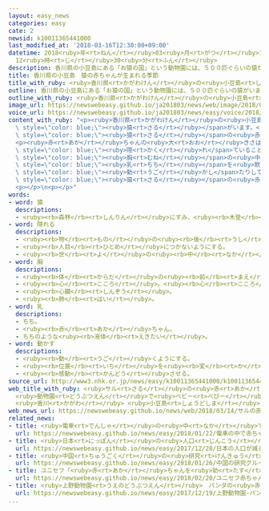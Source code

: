 ```yaml
---
layout: easy_news
categories: easy
cate: 2
newsid: k10011365441000
last_modified_at: '2018-03-16T12:30:00+09:00'
datetime: 2018<ruby>年<rt>ねん</rt></ruby>03<ruby>月<rt>がつ</rt></ruby>16<ruby>日<rt>にち</rt></ruby>
  12<ruby>時<rt>じ</rt></ruby>30<ruby>分<rt>ふん</rt></ruby>
description: 香川県の小豆島にある「お猿の国」という動物園には、５００匹ぐらいの猿がいます。
title: 香川県の小豆島　猿の赤ちゃんが生まれる季節
title_with_ruby: <ruby>香川県<rt>かがわけん</rt></ruby>の<ruby>小豆島<rt>しょうどしま</rt></ruby>　<ruby>猿<rt>さる</rt></ruby>の<ruby>赤<rt>あか</rt></ruby>ちゃんが<ruby>生<rt>う</rt></ruby>まれる<ruby>季節<rt>きせつ</rt></ruby>
outline: 香川県の小豆島にある「お猿の国」という動物園には、５００匹ぐらいの猿がいます。
outline_with_ruby: <ruby>香川県<rt>かがわけん</rt></ruby>の<ruby>小豆島<rt>しょうどしま</rt></ruby>にある「お<ruby>猿<rt>さる</rt></ruby>の<ruby>国<rt>くに</rt></ruby>」という<ruby>動物園<rt>どうぶつえん</rt></ruby>には、５００<ruby>匹<rt>ぴき</rt></ruby>ぐらいの<ruby>猿<rt>さる</rt></ruby>がいます。
image_url: https://newswebeasy.github.io/ja201803/news/web/image/2018/03/14/K10011365441_1803142144_1803142148_01_03.jpg
voice_url: https://newswebeasy.github.io/ja201803/news/easy/voice/2018/03/16/k10011365441000.mp3
content_with_ruby: "<p><ruby>香川県<rt>かがわけん</rt></ruby>の<ruby>小豆島<rt>しょうどしま</rt></ruby>にある「お<ruby>猿<rt>さる</rt></ruby>の<ruby>国<rt>くに</rt></ruby>」という<ruby>動物園<rt>どうぶつえん</rt></ruby>には、５００<ruby>匹<rt>ぴき</rt></ruby>ぐらいの<span\
  \ style=\"color: blue;\"><ruby>猿<rt>さる</rt></ruby></span>がいます。<ruby>春<rt>はる</rt></ruby>になって、<span\
  \ style=\"color: blue;\"><ruby>猿<rt>さる</rt></ruby></span>の<ruby>赤<rt>あか</rt></ruby>ちゃんが<ruby>生<rt>う</rt></ruby>まれる<ruby>季節<rt>きせつ</rt></ruby>になりました。<ruby>今年<rt>ことし</rt></ruby>はいつもの<ruby>年<rt>とし</rt></ruby>より<ruby>１０日<rt>とおか</rt></ruby>ぐらい<ruby>早<rt>はや</rt></ruby>い<ruby>今月<rt>こんげつ</rt></ruby><ruby>６日<rt>むいか</rt></ruby>に、<ruby>最初<rt>さいしょ</rt></ruby>の<ruby>赤<rt>あか</rt></ruby>ちゃんが<ruby>生<rt>う</rt></ruby>まれました。</p>\n\
  <p><ruby>赤<rt>あか</rt></ruby>ちゃんの<ruby>大<rt>おお</rt></ruby>きさは２０ｃｍぐらいです。<ruby>赤<rt>あか</rt></ruby>ちゃんは、お<ruby>母<rt>かあ</rt></ruby>さんと<ruby>一緒<rt>いっしょ</rt></ruby>に<ruby>木<rt>き</rt></ruby>や<ruby>草<rt>くさ</rt></ruby>に<span\
  \ style=\"color: blue;\"><ruby>隠<rt>かく</rt></ruby>れ</span>ていることが<ruby>多<rt>おお</rt></ruby>いため、なかなか<ruby>見<rt>み</rt></ruby>ることができません。しかしこの<ruby>日<rt>ひ</rt></ruby>は、お<ruby>母<rt>かあ</rt></ruby>さんの<span\
  \ style=\"color: blue;\"><ruby>胸<rt>むね</rt></ruby></span>の<ruby>中<rt>なか</rt></ruby>で<ruby>一生懸命<rt>いっしょうけんめい</rt></ruby><span\
  \ style=\"color: blue;\"><ruby>乳<rt>ちち</rt></ruby></span>を<ruby>飲<rt>の</rt></ruby>んだり、<ruby>時々<rt>ときどき</rt></ruby><ruby>大<rt>おお</rt></ruby>きな<ruby>目<rt>め</rt></ruby>を<span\
  \ style=\"color: blue;\"><ruby>動<rt>うご</rt></ruby>かし</span>たりしていました。</p>\n<p>この<ruby>動物園<rt>どうぶつえん</rt></ruby>では、５<ruby>月<rt>がつ</rt></ruby>までに５０<ruby>匹<rt>ぴき</rt></ruby>ぐらいの<span\
  \ style=\"color: blue;\"><ruby>猿<rt>さる</rt></ruby></span>の<ruby>赤<rt>あか</rt></ruby>ちゃんが<ruby>生<rt>う</rt></ruby>まれます。</p>\n\
  <p></p>\n<p></p>"
words:
- word: 猿
  descriptions:
  - <ruby><rb>森林</rb><rt>しんりん</rt></ruby>にすみ、<ruby><rb>木登</rb><rt>きのぼ</rt></ruby>りがうまく、<ruby><rb>群</rb><rt>む</rt></ruby>れを<ruby><rb>作</rb><rt>つく</rt></ruby>って<ruby><rb>暮</rb><rt>く</rt></ruby>らしている<ruby><rb>動物</rb><rt>どうぶつ</rt></ruby>。チンパンジー・ゴリラ・オランウータン・テナガザルなど<ruby><rb>種類</rb><rt>しゅるい</rt></ruby>が<ruby><rb>多</rb><rt>おお</rt></ruby>い。<ruby><rb>日本</rb><rt>にっぽん</rt></ruby>にはニホンザルがいる。
- word: 隠れる
  descriptions:
  - <ruby><rb>物</rb><rt>もの</rt></ruby>の<ruby><rb>後</rb><rt>うし</rt></ruby>ろに<ruby><rb>入</rb><rt>はい</rt></ruby>って<ruby><rb>見</rb><rt>み</rt></ruby>えなくなる。
  - <ruby><rb>人目</rb><rt>ひとめ</rt></ruby>につかないようにする。
  - <ruby><rb>世</rb><rt>よ</rt></ruby>の<ruby><rb>中</rb><rt>なか</rt></ruby>に<ruby><rb>名前</rb><rt>なまえ</rt></ruby>が<ruby><rb>知</rb><rt>し</rt></ruby>られていない。
- word: 胸
  descriptions:
  - <ruby><rb>体</rb><rt>からだ</rt></ruby>の<ruby><rb>前</rb><rt>まえ</rt></ruby>の<ruby><rb>部分</rb><rt>ぶぶん</rt></ruby>で、<ruby><rb>首</rb><rt>くび</rt></ruby>と<ruby><rb>腹</rb><rt>はら</rt></ruby>の<ruby><rb>間</rb><rt>あいだ</rt></ruby>。
  - <ruby><rb>心</rb><rt>こころ</rt></ruby>。<ruby><rb>心</rb><rt>こころ</rt></ruby>の<ruby><rb>中</rb><rt>なか</rt></ruby>。
  - <ruby><rb>心臓</rb><rt>しんぞう</rt></ruby>。
  - <ruby><rb>肺</rb><rt>はい</rt></ruby>。
- word: 乳
  descriptions:
  - ちち。
  - <ruby><rb>赤</rb><rt>あか</rt></ruby>ちゃん。
  - ちちのような<ruby><rb>液体</rb><rt>えきたい</rt></ruby>。
- word: 動かす
  descriptions:
  - <ruby><rb>動</rb><rt>うご</rt></ruby>くようにする。
  - <ruby><rb>位置</rb><rt>いち</rt></ruby>を<ruby><rb>変</rb><rt>か</rt></ruby>える。
  - <ruby><rb>感動</rb><rt>かんどう</rt></ruby>させる。
source_url: http://www3.nhk.or.jp/news/easy/k10011365441000/k10011365441000.html
web_title_with_ruby: <ruby>サル<rt>さる</rt></ruby>の<ruby>赤<rt>あか</rt></ruby>ちゃん<ruby>誕生<rt>たんじょう</rt></ruby>
  <ruby>動物園<rt>どうぶつえん</rt></ruby>で<ruby>ベビー<rt>べびー</rt></ruby><ruby>ラッシュ<rt>らっしゅ</rt></ruby>
  <ruby>香川<rt>かがわ</rt></ruby> <ruby>小豆島<rt>しょうどしま</rt></ruby>
web_news_url: https://newswebeasy.github.io/news/web/2018/03/14/サルの赤ちゃん誕生-動物園でベビーラッシュ-香川-小豆島
related_news:
- title: <ruby>電車<rt>でんしゃ</rt></ruby>の<ruby>中<rt>なか</rt></ruby>で<ruby>赤<rt>あか</rt></ruby>ちゃんが<ruby>生<rt>う</rt></ruby>まれた
  url: https://newswebeasy.github.io/news/easy/2018/01/22/電車の中で赤ちゃんが生まれた
- title: <ruby>日本<rt>にっぽん</rt></ruby>の<ruby>人口<rt>じんこう</rt></ruby>が<ruby>減<rt>へ</rt></ruby>る　<ruby>赤<rt>あか</rt></ruby>ちゃんが<ruby>今<rt>いま</rt></ruby>まででいちばん<ruby>少<rt>すく</rt></ruby>ない
  url: https://newswebeasy.github.io/news/easy/2017/12/28/日本の人口が減る-赤ちゃんが今まででいちばん少ない
- title: <ruby>中国<rt>ちゅうごく</rt></ruby>の<ruby>研究<rt>けんきゅう</rt></ruby>グループ「クローンの<ruby>猿<rt>さる</rt></ruby>を<ruby>作<rt>つく</rt></ruby>った」と<ruby>発表<rt>はっぴょう</rt></ruby>
  url: https://newswebeasy.github.io/news/easy/2018/01/26/中国の研究グループクローンの猿を作ったと発表
- title: ユニセフ「<ruby>赤<rt>あか</rt></ruby>ちゃんを<ruby>助<rt>たす</rt></ruby>けるために<ruby>協力<rt>きょうりょく</rt></ruby>してほしい」
  url: https://newswebeasy.github.io/news/easy/2018/02/20/ユニセフ赤ちゃんを助けるために協力してほしい
- title: <ruby>上野動物園<rt>うえのどうぶつえん</rt></ruby>　パンダの<ruby>赤<rt>あか</rt></ruby>ちゃんを<ruby>見<rt>み</rt></ruby>ることができるようになる
  url: https://newswebeasy.github.io/news/easy/2017/12/19/上野動物園-パンダの赤ちゃんを見ることができるようになる
...
```

